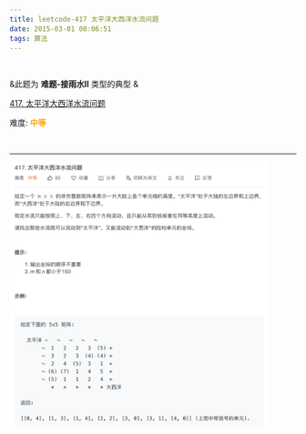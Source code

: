 ```yaml
---
title: leetcode-417 太平洋大西洋水流问题
date: 2015-03-01 00:06:51
tags: 算法
---
```


<br>

&此题为 **难题-接雨水II** 类型的典型 &



[417. 太平洋大西洋水流问题](https://leetcode-cn.com/problems/pacific-atlantic-water-flow/)


难度:  <font color="orange">**中等**</font>

<br>

---



<img src="leetcode-417-太平洋大西洋水流问题/0.png" width = 90% height = 50% />

<br>  
